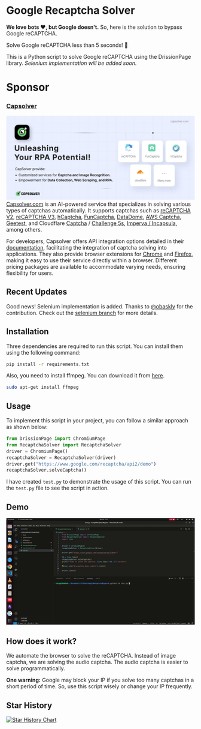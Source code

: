 # Google Recaptcha Solver

**We love bots ❤️, but Google doesn't.** So, here is the solution to bypass Google reCAPTCHA.

Solve Google reCAPTCHA less than 5 seconds! 🚀

This is a Python script to solve Google reCAPTCHA using the DrissionPage library. *Selenium implementation will be added soon.*

# Sponsor

### [Capsolver](https://www.capsolver.com/?utm_source=github&utm_medium=banner_github&utm_campaign=GoogleRecaptchaBypass)

[![Capsolver](docs/capsolver.jpg)](https://www.capsolver.com/?utm_source=github&utm_medium=banner_github&utm_campaign=GoogleRecaptchaBypass)
[Capsolver.com](https://www.capsolver.com/?utm_source=github&utm_medium=banner_github&utm_campaign=GoogleRecaptchaBypass) is an AI-powered service that specializes in solving various types of captchas automatically. It supports captchas such as [reCAPTCHA V2](https://docs.capsolver.com/guide/captcha/ReCaptchaV2.html?utm_source=github&utm_medium=banner_github&utm_campaign=GoogleRecaptchaBypass), [reCAPTCHA V3](https://docs.capsolver.com/guide/captcha/ReCaptchaV3.html?utm_source=github&utm_medium=banner_github&utm_campaign=GoogleRecaptchaBypass), [hCaptcha](https://docs.capsolver.com/guide/captcha/HCaptcha.html?utm_source=github&utm_medium=banner_github&utm_campaign=GoogleRecaptchaBypass), [FunCaptcha](https://docs.capsolver.com/guide/captcha/FunCaptcha.html?utm_source=github&utm_medium=banner_github&utm_campaign=GoogleRecaptchaBypass), [DataDome](https://docs.capsolver.com/guide/captcha/DataDome.html?utm_source=github&utm_medium=banner_github&utm_campaign=GoogleRecaptchaBypass), [AWS Captcha](https://docs.capsolver.com/guide/captcha/awsWaf.html?utm_source=github&utm_medium=banner_github&utm_campaign=GoogleRecaptchaBypass), [Geetest](https://docs.capsolver.com/guide/captcha/Geetest.html?utm_source=github&utm_medium=banner_github&utm_campaign=GoogleRecaptchaBypass), and Cloudflare [Captcha](https://docs.capsolver.com/guide/antibots/cloudflare_turnstile.html?utm_source=github&utm_medium=banner_github&utm_campaign=GoogleRecaptchaBypass) / [Challenge 5s](https://docs.capsolver.com/guide/antibots/cloudflare_challenge.html?utm_source=github&utm_medium=banner_github&utm_campaign=GoogleRecaptchaBypass), [Imperva / Incapsula](https://docs.capsolver.com/guide/antibots/imperva.html?utm_source=github&utm_medium=banner_github&utm_campaign=GoogleRecaptchaBypass), among others.

For developers, Capsolver offers API integration options detailed in their [documentation](https://docs.capsolver.com/?utm_source=github&utm_medium=banner_github&utm_campaign=GoogleRecaptchaBypass), facilitating the integration of captcha solving into applications. They also provide browser extensions for [Chrome](https://chromewebstore.google.com/detail/captcha-solver-auto-captc/pgojnojmmhpofjgdmaebadhbocahppod) and [Firefox](https://addons.mozilla.org/es/firefox/addon/capsolver-captcha-solver/), making it easy to use their service directly within a browser. Different pricing packages are available to accommodate varying needs, ensuring flexibility for users.

## Recent Updates

Good news! Selenium implementation is added. Thanks to [@obaskly](https://github.com/obaskly) for the contribution. Check out the [selenium branch](https://github.com/sarperavci/GoogleRecaptchaBypass/tree/selenium) for more details.

## Installation
Three dependencies are required to run this script. You can install them using the following command:
```bash
pip install -r requirements.txt
```

Also, you need to install ffmpeg. You can download it from [here](https://ffmpeg.org/download.html).

```bash
sudo apt-get install ffmpeg
```

## Usage

To implement this script in your project, you can follow a similar approach as shown below:

```python
from DrissionPage import ChromiumPage 
from RecaptchaSolver import RecaptchaSolver
driver = ChromiumPage()
recaptchaSolver = RecaptchaSolver(driver)
driver.get("https://www.google.com/recaptcha/api2/demo")
recaptchaSolver.solveCaptcha()
```

I have created `test.py` to demonstrate the usage of this script. You can run the `test.py` file to see the script in action.


## Demo

![Demo](docs/demo.gif)

 
## How does it work?

We automate the browser to solve the reCAPTCHA. Instead of image captcha, we are solving the audio captcha. The audio captcha is easier to solve programmatically.

**One warning:** Google may block your IP if you solve too many captchas in a short period of time. So, use this script wisely or change your IP frequently.

## Star History

<a href="https://star-history.com/#sarperavci/GoogleRecaptchaBypass&Date">
 <picture>
   <source media="(prefers-color-scheme: dark)" srcset="https://api.star-history.com/svg?repos=sarperavci/GoogleRecaptchaBypass&type=Date&theme=dark" />
   <source media="(prefers-color-scheme: light)" srcset="https://api.star-history.com/svg?repos=sarperavci/GoogleRecaptchaBypass&type=Date" />
   <img alt="Star History Chart" src="https://api.star-history.com/svg?repos=sarperavci/GoogleRecaptchaBypass&type=Date" />
 </picture>
</a>